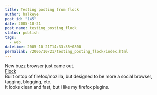 ```yaml
---
title: Testing posting from flock
author: halkeye
post_id: "145"
date: 2005-10-21
post_name: testing_posting_flock
status: publish
tags:
  - web
datetime: 2005-10-21T14:33:35+0800
permalink: /2005/10/21/testing_posting_flock/index.html
---
```


New buzz browser just came out.  
[Flock](https://www.flock.com/)  
Built ontop of firefox/mozilla, but designed to be more a social browser, tagging, blogging, etc.  
It looks clean and fast, but i like my firefox plugins.

